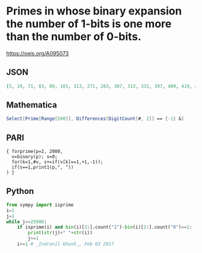 # Primes in whose binary expansion the number of 1\-bits is one more than the number of 0\-bits\.
https://oeis.org/A095073
## JSON
```JSON
[5, 19, 71, 83, 89, 101, 113, 271, 283, 307, 313, 331, 397, 409, 419, 421, 433, 457, 1103, 1117, 1181, 1223, 1229, 1237, 1303, 1307, 1319, 1381, 1427, 1429, 1433, 1481, 1489, 1559, 1579, 1607, 1613, 1619, 1621, 1637, 1699, 1733, 1811, 1861]
```
## Mathematica
```Mathematica
Select[Prime[Range[500]], Differences[DigitCount[#, 2]] == {-1} &]
```
## PARI
```PARI
{ forprime(p=2, 2000,
  v=binary(p); s=0;
  for(k=1,#v, s+=if(v[k]==1,+1,-1));
  if(s==1,print1(p,", "))
) }
```
## Python
```Python
from sympy import isprime
i=1
j=1
while j<=25000:
    if isprime(i) and bin(i)[2:].count("1")-bin(i)[2:].count("0")==1:
        print(str(j)+" "+str(i))
        j+=1
    i+=1 # _Indranil Ghosh_, Feb 03 2017
```

